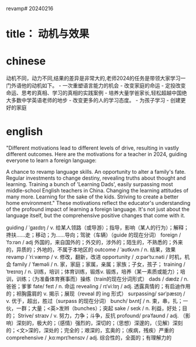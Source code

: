 revamp# 20240216

# title： 动机与效果
# chinese 

动机不同，动力不同,结果的差异是非常大的,老师2024的任务是带领大家学习一门外语他的动机如下。
    - 一次重塑语言能力的机会
    - 改变家庭的命运
    - 定投改变命运、思考的真相、学习的真相的实践案例
    - 培养大量学爸家长,轻松超越中国绝大多数中学英语老师的地步
    - 改变更多的人的学习态度。
    - 为孩子学习
    - 创建更好的家庭

# english
"Different motivations lead to different levels of drive, resulting in vastly different outcomes. Here are the motivations for a teacher in 2024, guiding everyone to learn a foreign language:

A chance to revamp language skills.
An opportunity to alter a family's fate.
Regular investments to change destiny, revealing truths about thought and learning.
Training a bunch of 'Learning Dads', easily surpassing most middle-school English teachers in China.
Changing the learning attitudes of many more.
Learning for the sake of the kids.
Striving to create a better home environment."
These motivations reflect the educator's understanding of the profound impact of learning a foreign language. It's not just about the language itself, but the comprehensive positive changes that come with it.

guiding / ˈɡaɪdɪŋ / v.  给某人领路（或导游）；指导，影响（某人的行为）；解释；搀扶……走；移动；为……导向；驾驶（车辆）（guide 的现在分词）
foreign / ˈfɔːrən / adj 外国的，来自国外的；外交的，涉外的；陌生的，不熟悉的；外来的，异质的；外地的，不属于本地区的
outcome / ˈaʊtkʌm / n.  结果，效果
revamp / ˈriːvæmp / v.  修改，翻新，改进
opportunity / ˌɑːpərˈtuːnəti / 时机，机会
family / ˈfæməli / n.  家，家庭；家属，亲属；家族；子女，孩子；
training / ˈtreɪnɪŋ / n.  训练，培训；体育训练，锻炼v.  锻炼，培养（某一素质或能力）；培训，训练；（为准备体育赛事而）操练（train的现在分词形式）
dads / dædz / n.  爸爸；爹爹
fate/ feɪt / n.  命运
revealing / rɪˈviːlɪŋ / adj.  透露真情的；有启迪作用的；袒胸露肩的 v.  揭示；展现（reveal 的 ing 形式）
surpassing/ sərˈpæsɪŋ / v.  优于，超出，胜过（surpass 的现在分词）
bunch/ bʌntʃ / n.  束，串，扎；一伙，一群；大量；<英>发辫（bunches）；突起
sake / seɪk / n.  利益，好处；目的；
Strive/ straɪv / v.  努力，力争；斗争，反抗
profound/ prəˈfaʊnd / adj.  （影响）深刻的，极大的；（感情）强烈的，深切的；（思想）深邃的，（见解）深刻的；<文>深的，深处的；完全的；艰深的，玄奥的；（疾病，残疾）严重的
comprehensive / ˌkɑːmprɪˈhensɪv / adj.  综合性的，全面的；有理解力的
